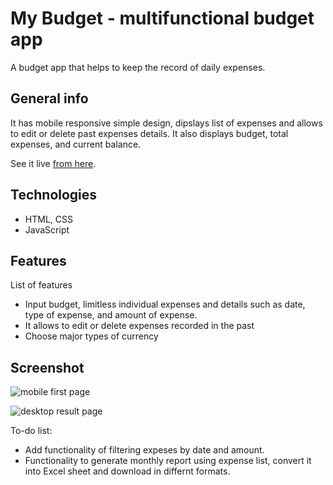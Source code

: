 # My Budget - multifunctional budget app
A budget app that helps to keep the record of daily expenses.

## General info
It has mobile responsive simple design, dipslays list of expenses and allows to edit or delete past expenses details. It also displays budget, total expenses, and current balance.

See it live [from here](https://oybekjp.github.io/oybekdev/).

## Technologies
* HTML, CSS
* JavaScript

## Features
List of features 
* Input budget, limitless individual expenses and details such as date, type of expense, and amount of expense. 
* It allows to edit or delete expenses recorded in the past 
* Choose major types of currency  

## Screenshot
![mobile first page](https://raw.githubusercontent.com/OybekJP/oybekdev/main/media/mobile%20screenshot.png)

![desktop result page](https://raw.githubusercontent.com/OybekJP/oybekdev/main/media/desktop%20screenshot.png)

To-do list:
* Add functionality of filtering expeses by date and amount.
* Functionality to generate monthly report using expense list, convert it into Excel sheet and download in differnt formats.
